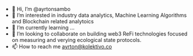 - 👋 Hi, I’m @ayrtonsambo
- 👀 I’m interested in industry data analytics, Machine Learning Algorithms and Blockchain related analytoics
- 🌱 I’m currently learning ...
- 💞️ I’m looking to collaborate on building web3 ReFi technologies focused on measuring and verying ecological state protocols. 
- 📫 How to reach me ayrton@kolektivo.co

